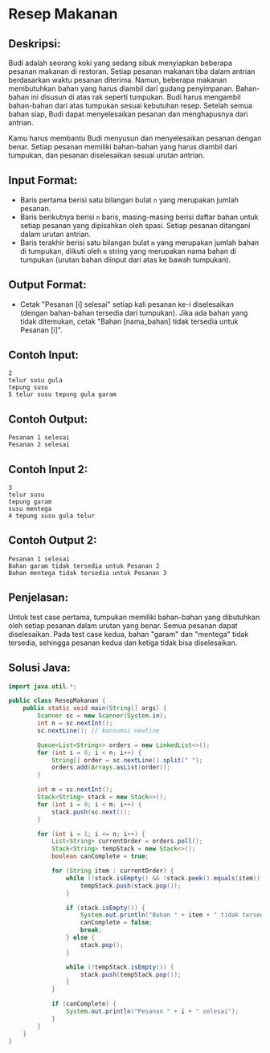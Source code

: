# Resep Makanan

## Deskripsi:
Budi adalah seorang koki yang sedang sibuk menyiapkan beberapa pesanan makanan di restoran. Setiap pesanan makanan tiba dalam antrian berdasarkan waktu pesanan diterima. Namun, beberapa makanan membutuhkan bahan yang harus diambil dari gudang penyimpanan. Bahan-bahan ini disusun di atas rak seperti tumpukan. Budi harus mengambil bahan-bahan dari atas tumpukan sesuai kebutuhan resep. Setelah semua bahan siap, Budi dapat menyelesaikan pesanan dan menghapusnya dari antrian.

Kamu harus membantu Budi menyusun dan menyelesaikan pesanan dengan benar. Setiap pesanan memiliki bahan-bahan yang harus diambil dari tumpukan, dan pesanan diselesaikan sesuai urutan antrian.

## Input Format:
- Baris pertama berisi satu bilangan bulat `n` yang merupakan jumlah pesanan.
- Baris berikutnya berisi `n` baris, masing-masing berisi daftar bahan untuk setiap pesanan yang dipisahkan oleh spasi. Setiap pesanan ditangani dalam urutan antrian.
- Baris terakhir berisi satu bilangan bulat `m` yang merupakan jumlah bahan di tumpukan, diikuti oleh `m` string yang merupakan nama bahan di tumpukan (urutan bahan diinput dari atas ke bawah tumpukan).

## Output Format:
- Cetak "Pesanan [i] selesai" setiap kali pesanan ke-i diselesaikan (dengan bahan-bahan tersedia dari tumpukan). Jika ada bahan yang tidak ditemukan, cetak "Bahan [nama_bahan] tidak tersedia untuk Pesanan [i]".

## Contoh Input:
```
2
telur susu gula
tepung susu
5 telur susu tepung gula garam
```

## Contoh Output:
```
Pesanan 1 selesai
Pesanan 2 selesai
```

## Contoh Input 2:
```
3
telur susu
tepung garam
susu mentega
4 tepung susu gula telur
```

## Contoh Output 2:
```
Pesanan 1 selesai
Bahan garam tidak tersedia untuk Pesanan 2
Bahan mentega tidak tersedia untuk Pesanan 3
```

## Penjelasan:
Untuk test case pertama, tumpukan memiliki bahan-bahan yang dibutuhkan oleh setiap pesanan dalam urutan yang benar. Semua pesanan dapat diselesaikan. Pada test case kedua, bahan "garam" dan "mentega" tidak tersedia, sehingga pesanan kedua dan ketiga tidak bisa diselesaikan.

## Solusi Java:
```java
import java.util.*;

public class ResepMakanan {
    public static void main(String[] args) {
        Scanner sc = new Scanner(System.in);
        int n = sc.nextInt();
        sc.nextLine(); // konsumsi newline

        Queue<List<String>> orders = new LinkedList<>();
        for (int i = 0; i < n; i++) {
            String[] order = sc.nextLine().split(" ");
            orders.add(Arrays.asList(order));
        }

        int m = sc.nextInt();
        Stack<String> stack = new Stack<>();
        for (int i = 0; i < m; i++) {
            stack.push(sc.next());
        }

        for (int i = 1; i <= n; i++) {
            List<String> currentOrder = orders.poll();
            Stack<String> tempStack = new Stack<>();
            boolean canComplete = true;

            for (String item : currentOrder) {
                while (!stack.isEmpty() && !stack.peek().equals(item)) {
                    tempStack.push(stack.pop());
                }

                if (stack.isEmpty()) {
                    System.out.println("Bahan " + item + " tidak tersedia untuk Pesanan " + i);
                    canComplete = false;
                    break;
                } else {
                    stack.pop();
                }

                while (!tempStack.isEmpty()) {
                    stack.push(tempStack.pop());
                }
            }

            if (canComplete) {
                System.out.println("Pesanan " + i + " selesai");
            }
        }
    }
}
```

